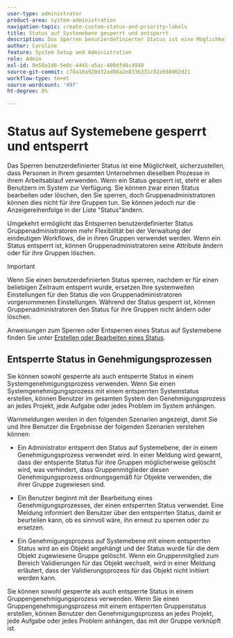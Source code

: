 ```yaml
---
user-type: administrator
product-area: system-administration
navigation-topic: create-custom-status-and-priority-labels
title: Status auf Systemebene gesperrt und entsperrt
description: Das Sperren benutzerdefinierter Status ist eine Möglichkeit, sicherzustellen, dass Personen in Ihrem gesamten Unternehmen dieselben Prozesse in ihrem Arbeitsablauf verwenden. Wenn ein Status gesperrt ist, steht er allen Benutzern im System zur Verfügung. Obwohl Sie sie bearbeiten oder löschen können, können Gruppenadministratoren dies nicht für ihre Gruppen tun. Umgekehrt ermöglicht das Entsperren benutzerdefinierter Status Gruppenadministratoren mehr Flexibilität bei der Verwaltung der eindeutigen Workflows, die in ihren Gruppen verwendet werden. Sie können die Attribute eines entsperrten Status ändern oder sie für ihre Gruppen löschen.
author: Caroline
feature: System Setup and Administration
role: Admin
exl-id: 0e58a1d6-5e0c-4445-a5ac-400dfd4c4948
source-git-commit: c70a10a920d32ad00a2e833b331c92a598902d21
workflow-type: tm+mt
source-wordcount: '497'
ht-degree: 0%

---
```


# Status auf Systemebene gesperrt und entsperrt

Das Sperren benutzerdefinierter Status ist eine Möglichkeit, sicherzustellen, dass Personen in Ihrem gesamten Unternehmen dieselben Prozesse in ihrem Arbeitsablauf verwenden. Wenn ein Status gesperrt ist, steht er allen Benutzern im System zur Verfügung. Sie können zwar einen Status bearbeiten oder löschen, den Sie sperren, doch Gruppenadministratoren können dies nicht für ihre Gruppen tun. Sie können jedoch nur die Anzeigereihenfolge in der Liste &quot;Status&quot;ändern.

Umgekehrt ermöglicht das Entsperren benutzerdefinierter Status Gruppenadministratoren mehr Flexibilität bei der Verwaltung der eindeutigen Workflows, die in ihren Gruppen verwendet werden. Wenn ein Status entsperrt ist, können Gruppenadministratoren seine Attribute ändern oder für ihre Gruppen löschen.

>[!IMPORTANT]
>
>Wenn Sie einen benutzerdefinierten Status sperren, nachdem er für einen beliebigen Zeitraum entsperrt wurde, ersetzen Ihre systemweiten Einstellungen für den Status die von Gruppenadministratoren vorgenommenen Einstellungen. Während der Status gesperrt ist, können Gruppenadministratoren den Status für ihre Gruppen nicht ändern oder löschen.

Anweisungen zum Sperren oder Entsperren eines Status auf Systemebene finden Sie unter [Erstellen oder Bearbeiten eines Status](../../../administration-and-setup/customize-workfront/creating-custom-status-and-priority-labels/create-or-edit-a-status.md).

## Entsperrte Status in Genehmigungsprozessen

Sie können sowohl gesperrte als auch entsperrte Status in einem Systemgenehmigungsprozess verwenden. Wenn Sie einen Systemgenehmigungsprozess mit einem entsperrten Systemstatus erstellen, können Benutzer im gesamten System den Genehmigungsprozess an jedes Projekt, jede Aufgabe oder jedes Problem im System anhängen.

Warnmeldungen werden in den folgenden Szenarien angezeigt, damit Sie und Ihre Benutzer die Ergebnisse der folgenden Szenarien verstehen können:

* Ein Administrator entsperrt den Status auf Systemebene, der in einem Genehmigungsprozess verwendet wird. In einer Meldung wird gewarnt, dass der entsperrte Status für ihre Gruppen möglicherweise gelöscht wird, was verhindert, dass Gruppenmitglieder diesen Genehmigungsprozess ordnungsgemäß für Objekte verwenden, die ihrer Gruppe zugewiesen sind.

* Ein Benutzer beginnt mit der Bearbeitung eines Genehmigungsprozesses, der einen entsperrten Status verwendet. Eine Meldung informiert den Benutzer über den entsperrten Status, damit er beurteilen kann, ob es sinnvoll wäre, ihn erneut zu sperren oder zu ersetzen.

* Ein Genehmigungsprozess auf Systemebene mit einem entsperrten Status wird an ein Objekt angehängt und der Status wurde für die dem Objekt zugewiesene Gruppe gelöscht. Wenn ein Gruppenmitglied zum Bereich Validierungen für das Objekt wechselt, wird in einer Meldung erläutert, dass der Validierungsprozess für das Objekt nicht initiiert werden kann.

Sie können sowohl gesperrte als auch entsperrte Status in einem Gruppengenehmigungsprozess verwenden. Wenn Sie einen Gruppengenehmigungsprozess mit einem entsperrten Gruppenstatus erstellen, können Benutzer den Genehmigungsprozess an jedes Projekt, jede Aufgabe oder jedes Problem anhängen, das mit der Gruppe verknüpft ist.